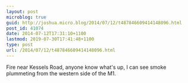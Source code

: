 ```yaml
---
layout: post
microblog: true
guid: http://joshua.micro.blog/2014/07/12/t487846609414148096.html
post_id: 41074
date: 2014-07-12T17:31:10+1100
lastmod: 2019-07-30T17:41:48+1100
type: post
url: /2014/07/12/t487846609414148096.html
---
```

Fire near Kessels Road, anyone know what's up, I can see smoke plummeting from the western side of the M1.
